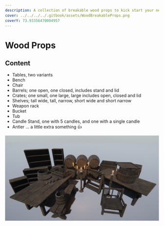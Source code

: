 ```yaml
---
description: A collection of breakable wood props to kick start your next project.
cover: ../../../../.gitbook/assets/WoodBreakableProps.png
coverY: 73.93356470004957
---
```


# Wood Props

## Content

* Tables, two variants
* Bench
* Chair
* Barrels; one open, one closed, includes stand and lid
* Crates; one small, one large, large includes open, closed and lid
* Shelves; tall wide, tall, narrow, short wide and short narrow
* Weapon rack
* Bucket
* Tub
* Candle Stand, one with 5 candles, and one with a single candle
* Antler ... a little extra something 👍

![Image taken in Unity 2019 HDRP with standard shader](<../../../../.gitbook/assets/image (167).png>)

